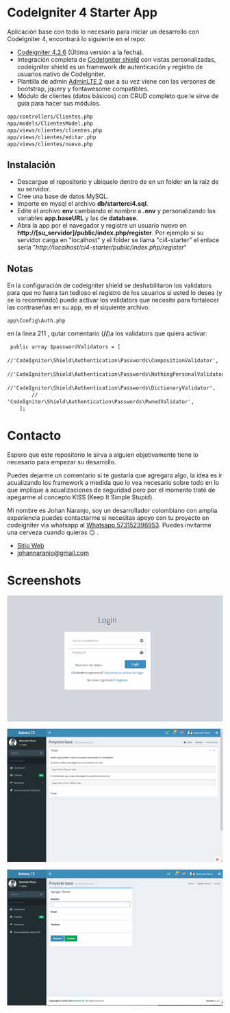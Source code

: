 # CodeIgniter 4 Starter App 

Aplicación base con todo lo necesario para iniciar un desarrollo con CodeIgniter 4, encontrará lo siguiente en el repo:

- [Codeigniter 4.2.6](https://codeigniter.com/download)  (Última versión a la fecha).
- Integración completa de [CodeIgniter shield](https://github.com/codeigniter4/shield) con vistas personalizadas, codeigniter shield es un framework de autenticación y registro de usuarios nativo de CodeIgniter.
- Plantilla de admin [AdminLTE 2](https://github.com/ColorlibHQ/AdminLTE/releases/tag/v2.4.18) que a su vez viene con las versones de bootstrap, jquery y fontawesome compatibles.
-  Módulo de clientes (datos básicos) con CRUD completo que le sirve de guía para hacer sus módulos.

```
app/controllers/Clientes.php
app/models/ClientesModel.php
app/views/clientes/clientes.php
app/views/clientes/editar.php
app/views/clientes/nuevo.php
```


## Instalación
- Descargue el repositorio y ubíquelo dentro de en un folder en la raíz de su servidor.
- Cree una base de datos MySQL.
- Importe en mysql el archivo **db/starterci4.sql**.
- Edite el archivo **env** cambiando el nombre a **.env** y personalizando las variables **app.baseURL** y las de **database**.
- Abra la app por el navegador y registre un usuario nuevo en **http://[su_servidor]/public/index.php/register**. Por ejemplo si su servidor carga en "localhost" y el folder se llama "ci4-starter" el enlace sería "*http://localhost/ci4-starter/public/index.php/register*"

## Notas

En la configuración de codeigniter shield se deshabilitaron los validators para que no fuera tan tedioso el registro de los usuarios si usted lo desea (y se lo recomiendo) puede activar los validators que necesite para fortalecer las contraseñas en su app, en el siquiente archivo:
```
app\Config\Auth.php
```
en la línea 211 , qutar comentario (**//**)a los validators que quiera activar:
```
 public array $passwordValidators = [
        //'CodeIgniter\Shield\Authentication\Passwords\CompositionValidator',
        //'CodeIgniter\Shield\Authentication\Passwords\NothingPersonalValidator',
        //'CodeIgniter\Shield\Authentication\Passwords\DictionaryValidator',
        // 'CodeIgniter\Shield\Authentication\Passwords\PwnedValidator',
    ];
```


# Contacto

Espero que este repositorio le sirva a alguien objetivamente tiene lo necesario para empezar su desarrollo.

Puedes dejarme un comentario si te gustaría que agregara algo, la idea es ir acualizando los framework a medida que lo vea necesario sobre todo en lo que implique a acualizaciones de seguridad pero por el momento traté de apegarme al concepto KISS (Keep It Simple Stupid).

Mi nombre es Johan Naranjo, soy un desarrollador colombiano con amplia experiencia puedes contactarme si necesitas apoyo con tu proyecto en codeigniter via whatsapp al [Whatsapp 573152396953](https://wa.me/573152396953).  Puedes invitarme una cerveza cuando quieras :smirk: .
- [Sitio Web](https://tecnopymes.net)
- johannaranjo@gmail.com

# Screenshots

![login](/ss/login.png)

![Dashboard](/ss/dashboard.png)

![crud](/ss/crud.png)
